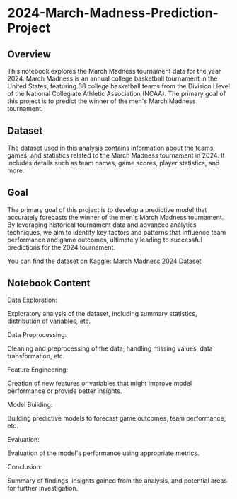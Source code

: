 # 2024-March-Madness-Prediction-Project
## Overview
This notebook explores the March Madness tournament data for the year 2024. March Madness is an annual college basketball tournament in the United States, featuring 68 college basketball teams from the Division I level of the National Collegiate Athletic Association (NCAA). The primary goal of this project is to predict the winner of the men's March Madness tournament.

## Dataset
The dataset used in this analysis contains information about the teams, games, and statistics related to the March Madness tournament in 2024. It includes details such as team names, game scores, player statistics, and more.

## Goal
The primary goal of this project is to develop a predictive model that accurately forecasts the winner of the men's March Madness tournament. By leveraging historical tournament data and advanced analytics techniques, we aim to identify key factors and patterns that influence team performance and game outcomes, ultimately leading to successful predictions for the 2024 tournament.

You can find the dataset on Kaggle: March Madness 2024 Dataset

## Notebook Content
Data Exploration:

Exploratory analysis of the dataset, including summary statistics, distribution of variables, etc.


Data Preprocessing:

Cleaning and preprocessing of the data, handling missing values, data transformation, etc.


Feature Engineering:

Creation of new features or variables that might improve model performance or provide better insights.


Model Building:

Building predictive models to forecast game outcomes, team performance, etc.


Evaluation:

Evaluation of the model's performance using appropriate metrics.


Conclusion:

Summary of findings, insights gained from the analysis, and potential areas for further investigation.



